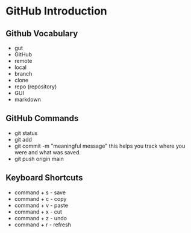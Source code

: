 # GitHub Introduction

## Github Vocabulary
- gut
- GitHub
- remote
- local
- branch
- clone
- repo (repository)
- GUI
- markdown


## GitHub Commands
-  git status
- git add <file-name>
- git commit -m "meaningful message" this helps you track where you were and what was saved.
- git push origin main   

## Keyboard Shortcuts
- command + s - save
- command + c - copy
- command + v - paste
- command + x - cut
- command + z - undo
- command + r - refresh

